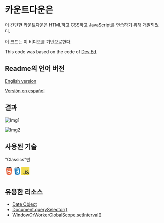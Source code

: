 # 카운트다운은
이 간단한 카운트다운은 HTML하고 CSS하고 JavaScript를 연습하기 위해 개발되었다.

이 코드는 이 비디오를 기반으로한다. 

This code was based on the code of [Dev Ed](https://www.youtube.com/watch?v=Rib69h2DOxg).

## Readme의 언어 버전
[English version]()

[Versión en español]()

## 결과
![Img1]()

![Img2]()

## 사용된 기술
"Classics"만

<img align="left" alt="html" width="26px" src="https://raw.githubusercontent.com/github/explore/80688e429a7d4ef2fca1e82350fe8e3517d3494d/topics/html/html.png"> 
<img align="left" alt="css" width="26px" src="https://raw.githubusercontent.com/github/explore/80688e429a7d4ef2fca1e82350fe8e3517d3494d/topics/css/css.png"> 
<img align="left" alt="js" width="26px" src="https://raw.githubusercontent.com/github/explore/80688e429a7d4ef2fca1e82350fe8e3517d3494d/topics/javascript/javascript.png"> 
<br><br>

## 유용한 리소스
- [Date Object](https://developer.mozilla.org/en-US/docs/Web/JavaScript/Reference/Global_Objects/Date)
- [Document.querySelector()](https://developer.mozilla.org/en-US/docs/Web/API/Document/querySelector)
- [WindowOrWorkerGlobalScope.setInterval()](https://developer.mozilla.org/en-US/docs/Web/API/WindowOrWorkerGlobalScope/setInterval)


